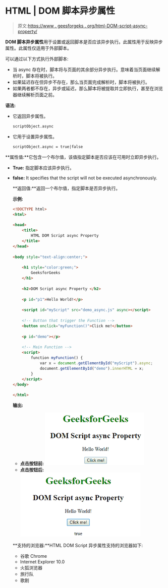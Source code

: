# HTML | DOM 脚本异步属性

> 原文:[https://www . geesforgeks . org/html-DOM-script-async-property/](https://www.geeksforgeeks.org/html-dom-script-async-property/)

**DOM 脚本异步属性**用于设置或返回脚本是否应该异步执行。此属性用于反映异步属性。此属性仅适用于外部脚本。

可以通过以下方式执行外部脚本:

*   当 async 存在时，脚本将与页面的其余部分异步执行。意味着当页面继续解析时，脚本将被执行。
*   如果延迟存在但异步不存在，那么当页面完成解析时，脚本将被执行。
*   如果两者都不存在，异步或延迟，那么脚本将被提取并立即执行，甚至在浏览器继续解析页面之前。

**语法:**

*   它返回异步属性。

    ```html
    scriptObject.async
    ```

*   它用于设置异步属性。

    ```html
    scriptObject.async = true|false
    ```

**属性值:**它包含一个布尔值，该值指定脚本是否应该在可用时立即异步执行。

*   **True:** 指定脚本应该异步执行。
*   **false:** It specifies that the script will not be executed asynchronously.

    **返回值:**返回一个布尔值，指定脚本是否异步执行。

    **示例:**

    ```html
    <!DOCTYPE html>
    <html>

    <head>
        <title>
            HTML DOM Script async Property
        </title>
    </head>

    <body style="text-align:center;">

        <h1 style="color:green;">
            GeeksforGeeks
        </h1>

        <h2>DOM Script async Property </h2>

        <p id="p1">Hello World!</p>

        <script id="myScript" src="demo_async.js" async></script>

        <!-- Button that trigger the Function -->
        <button onclick="myFunction()">Click me!</button>

        <p id="demo"></p>

        <!-- Main Function -->
        <script>
            function myFunction() {
                var x = document.getElementById("myScript").async;
                document.getElementById("demo").innerHTML = x;
            }
        </script>
    </body>

    </html>                    
    ```

    **输出:**

    *   **点击按钮前:**
        ![](img/2f2d02962f5f235a56bec745cd57d994.png)
    *   **点击按钮后:**
        ![](img/cb668e7d986175ebfca93fdde6eee4dc.png)

    **支持的浏览器:**HTML DOM Script 异步属性支持的浏览器如下:

    *   谷歌 Chrome
    *   Internet Explorer 10.0
    *   火狐浏览器
    *   旅行队
    *   歌剧